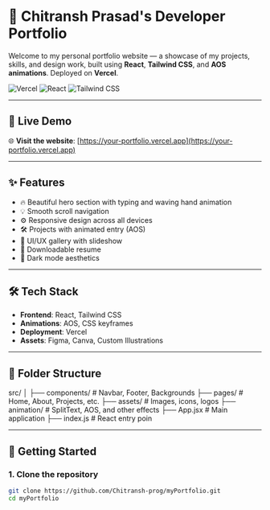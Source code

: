 # 🚀 Chitransh Prasad's Developer Portfolio

Welcome to my personal portfolio website — a showcase of my projects, skills, and design work, built using **React**, **Tailwind CSS**, and **AOS animations**. Deployed on **Vercel**.

![Vercel](https://img.shields.io/badge/Hosted%20on-Vercel-000?style=for-the-badge&logo=vercel&logoColor=white)
![React](https://img.shields.io/badge/React-20232A?style=for-the-badge&logo=react&logoColor=61DAFB)
![Tailwind CSS](https://img.shields.io/badge/TailwindCSS-38B2AC?style=for-the-badge&logo=tailwind-css&logoColor=white)

---

## 🔗 Live Demo

🌐 **Visit the website**: [https://your-portfolio.vercel.app](https://your-portfolio.vercel.app)

---

## ✨ Features

- 🔥 Beautiful hero section with typing and waving hand animation
- 💡 Smooth scroll navigation
- ⚙️ Responsive design across all devices
- 🛠️ Projects with animated entry (AOS)
- 🎨 UI/UX gallery with slideshow
- 📄 Downloadable resume
- 🌙 Dark mode aesthetics

---

## 🛠️ Tech Stack

- **Frontend**: React, Tailwind CSS
- **Animations**: AOS, CSS keyframes
- **Deployment**: Vercel
- **Assets**: Figma, Canva, Custom Illustrations

---

## 📁 Folder Structure

src/
│
├── components/ # Navbar, Footer, Backgrounds
├── pages/ # Home, About, Projects, etc.
├── assets/ # Images, icons, logos
├── animation/ # SplitText, AOS, and other effects
├── App.jsx # Main application
├── index.js # React entry poin


---

## 🚀 Getting Started

### 1. Clone the repository

```bash
git clone https://github.com/Chitransh-prog/myPortfolio.git
cd myPortfolio
